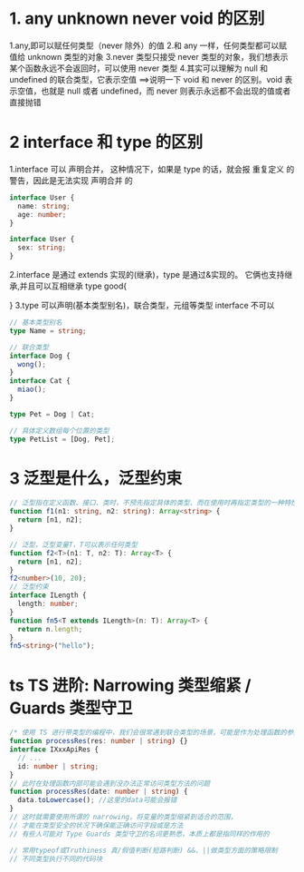 # 1. any unknown never void 的区别

1.any,即可以赋任何类型（never 除外）的值 2.和 any 一样，任何类型都可以赋值给 unknown 类型的对象
3.never 类型只接受 never 类型的对象，我们想表示某个函数永远不会返回时，可以使用 never 类型 4.其实可以理解为 null 和 undefined 的联合类型，它表示空值
==>说明一下 void 和 never 的区别。void 表示空值，也就是 null 或者 undefined，而 never 则表示永远都不会出现的值或者直接抛错

# 2 interface 和 type 的区别

1.interface 可以 声明合并，
这种情况下，如果是 type 的话，就会报 重复定义 的警告，因此是无法实现 声明合并 的

```ts
interface User {
  name: string;
  age: number;
}

interface User {
  sex: string;
}
```

2.interface 是通过 extends 实现的(继承)，type 是通过&实现的。 它俩也支持继承,并且可以互相继承
type good{

}
3.type 可以声明(基本类型别名)，联合类型，元组等类型 interface 不可以

```ts
// 基本类型别名
type Name = string;

// 联合类型
interface Dog {
  wong();
}
interface Cat {
  miao();
}

type Pet = Dog | Cat;

// 具体定义数组每个位置的类型
type PetList = [Dog, Pet];
```

# 3 泛型是什么，泛型约束

```typescript
// 泛型指在定义函数、接口、类时，不预先指定具体的类型、而在使用时再指定类型的一种特性
function f1(n1: string, n2: string): Array<string> {
  return [n1, n2];
}

// 泛型，泛型变量T，T可以表示任何类型
function f2<T>(n1: T, n2: T): Array<T> {
  return [n1, n2];
}
f2<number>(10, 20);
// 泛型约束
interface ILength {
  length: number;
}
function fn5<T extends ILength>(n: T): Array<T> {
  return n.length;
}
fn5<string>("hello");
```

# ts TS 进阶: Narrowing 类型缩紧 / Guards 类型守卫

```ts
/* 使用 TS 进行带类型的编程中，我们会很常遇到联合类型的场景，可能是作为处理函数的参数需要兼容多个类型，又或是外部数据源针对同一个字段给不同类型如下 */
function processRes(res: number | string) {}
interface IXxxApiRes {
  // ...
  id: number | string;
}
// 此时在处理函数内部可能会遇到没办法正常访问类型方法的问题
function processRes(date: number | string) {
  data.toLowercase(); //这里的data可能会报错
}
// 这时就需要使用所谓的 narrowing，将变量的类型缩紧到适合的范围，
// 才能在类型安全的状况下确保能正确访问字段或是方法
// 有些人可能对 Type Guards 类型守卫的名词更熟悉，本质上都是指同样的作用的

// 常用typeof或Truthiness 真/假值判断(短路判断) &&、||做类型方面的策略限制
// 不同类型执行不同的代码块
```
